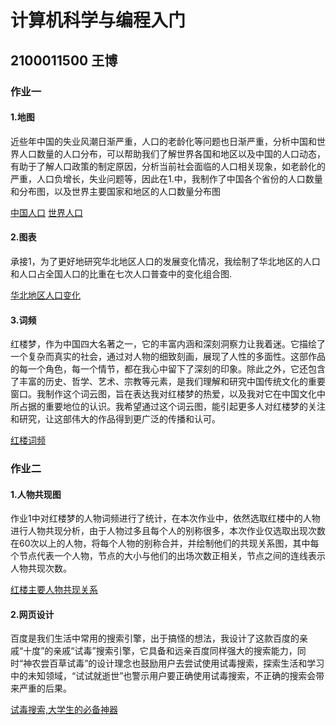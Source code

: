 # 计算机科学与编程入门
## 2100011500 王博
### 作业一
#### 1.地图
近些年中国的失业风潮日渐严重，人口的老龄化等问题也日渐严重，分析中国和世界人口数量的人口分布，可以帮助我们了解世界各国和地区以及中国的人口动态，有助于了解人口政策的制定原因，分析当前社会面临的人口相关现象，如老龄化的严重，人口负增长，失业问题等，因此在1.中，我制作了中国各个省份的人口数量和分布图，以及世界主要国家和地区的人口数量分布图

[中国人口](https://bob86137.github.io/china_map.html)
[世界人口](https://bob86137.github.io/world_map.html)
#### 2.图表
承接1，为了更好地研究华北地区人口的发展变化情况，我绘制了华北地区的人口和人口占全国人口的比重在七次人口普查中的变化组合图.

[华北地区人口变化](https://bob86137.github.io/timeline_bar.html)
#### 3.词频
红楼梦，作为中国四大名著之一，它的丰富内涵和深刻洞察力让我着迷。它描绘了一个复杂而真实的社会，通过对人物的细致刻画，展现了人性的多面性。这部作品的每一个角色，每一个情节，都在我心中留下了深刻的印象。除此之外，它还包含了丰富的历史、哲学、艺术、宗教等元素，是我们理解和研究中国传统文化的重要窗口。我制作这个词云图，旨在表达我对红楼梦的热爱，以及我对它在中国文化中所占据的重要地位的认识。我希望通过这个词云图，能引起更多人对红楼梦的关注和研究，让这部伟大的作品得到更广泛的传播和认可。

[红楼词频](https://bob86137.github.io/wordcloud.png)

### 作业二
#### 1.人物共现图
作业1中对红楼梦的人物词频进行了统计，在本次作业中，依然选取红楼中的人物进行人物共现分析，由于人物过多且每个人的别称很多，本次作业仅选取出现次数在60次以上的人物，将每个人物的别称合并，并绘制他们的共现关系图，其中每个节点代表一个人物，节点的大小与他们的出场次数正相关，节点之间的连线表示人物共现次数。

[红楼主要人物共现关系](https://bob86137.github.io/Relationships-Characters%20of%20the%20Red%20Mansion.html)
#### 2.网页设计
百度是我们生活中常用的搜索引擎，出于搞怪的想法，我设计了这款百度的亲戚“十度”的亲戚“试毒”搜索引擎，它具备和远亲百度同样强大的搜索能力，同时“神农尝百草试毒”的设计理念也鼓励用户去尝试使用试毒搜索，探索生活和学习中的未知领域，“试试就逝世”也警示用户要正确使用试毒搜索，不正确的搜索会带来严重的后果。

[试毒搜索,大学生的必备神器](https://bob86137.github.io/shidu.html)
